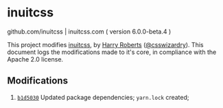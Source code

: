 # inuitcss

github.com/inuitcss | inuitcss.com ( version 6.0.0-beta.4 )

This project modifies [inuitcss](http://github.com/inuitcss/inuitcss/), by [Harry Roberts](http://csswizardry.com/) ([@csswizardry](http://github.com/csswizardry/)). This document logs the modifications made to it's core, in compliance with the Apache 2.0 license.


## Modifications

1. [`b1d5030`](https://github.com/mathew-c/inuitcss/commit/b1d50303d3a0de6a8f0e0173c934173293b2cc69) Updated package dependencies; `yarn.lock` created;
